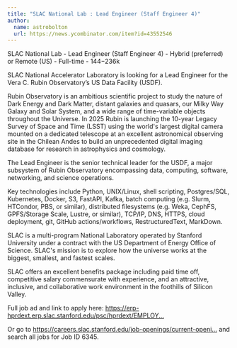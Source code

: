 ```yaml
---
title: "SLAC National Lab : Lead Engineer (Staff Engineer 4)"
author:
  name: astrobolton
  url: https://news.ycombinator.com/item?id=43552546
---
```

SLAC National Lab - Lead Engineer (Staff Engineer 4) - Hybrid (preferred) or Remote (US) - Full-time - $144-$236k

SLAC National Accelerator Laboratory is looking for a Lead Engineer for the Vera C. Rubin Observatory’s US Data Facility (USDF).

Rubin Observatory is an ambitious scientific project to study the nature of Dark Energy and Dark Matter, distant galaxies and quasars, our Milky Way Galaxy and Solar System, and a wide range of time-variable objects throughout the Universe. In 2025 Rubin is launching the 10-year Legacy Survey of Space and Time (LSST) using the world&#x27;s largest digital camera mounted on a dedicated telescope at an excellent astronomical observing site in the Chilean Andes to build an unprecedented digital imaging database for research in astrophysics and cosmology.

The Lead Engineer is the senior technical leader for the USDF, a major subsystem of Rubin Observatory encompassing data, computing, software, networking, and science operations.

Key technologies include Python, UNIX&#x2F;Linux, shell scripting, Postgres&#x2F;SQL, Kubernetes, Docker, S3, FastAPI, Kafka, batch computing (e.g. Slurm, HTCondor, PBS, or similar), distributed filesystems (e.g. Weka, CephFS, GPFS&#x2F;Storage Scale, Lustre, or similar), TCP&#x2F;IP, DNS, HTTPS, cloud deployment, git, GitHub actions&#x2F;workflows, RestructuredText, MarkDown.

SLAC is a multi-program National Laboratory operated by Stanford University under a contract with the US Department of Energy Office of Science. SLAC&#x27;s mission is to explore how the universe works at the biggest, smallest, and fastest scales.

SLAC offers an excellent benefits package including paid time off, competitive salary commensurate with experience, and an attractive, inclusive, and collaborative work environment in the foothills of Silicon Valley.

Full job ad and link to apply here:
<a href="https:&#x2F;&#x2F;erp-hprdext.erp.slac.stanford.edu&#x2F;psc&#x2F;hprdext&#x2F;EMPLOYEE&#x2F;SL_CG&#x2F;c&#x2F;HRS_HRAM_FL.HRS_CG_SEARCH_FL.GBL?Page=HRS_APP_JBPST_FL&amp;Action=U&amp;FOCUS=Applicant&amp;SiteId=1&amp;JobOpeningId=6345&amp;PostingSeq=1" rel="nofollow">https:&#x2F;&#x2F;erp-hprdext.erp.slac.stanford.edu&#x2F;psc&#x2F;hprdext&#x2F;EMPLOY...</a>

Or go to <a href="https:&#x2F;&#x2F;careers.slac.stanford.edu&#x2F;job-openings&#x2F;current-openings" rel="nofollow">https:&#x2F;&#x2F;careers.slac.stanford.edu&#x2F;job-openings&#x2F;current-openi...</a> and search all jobs for Job ID 6345.
<JobApplication />
